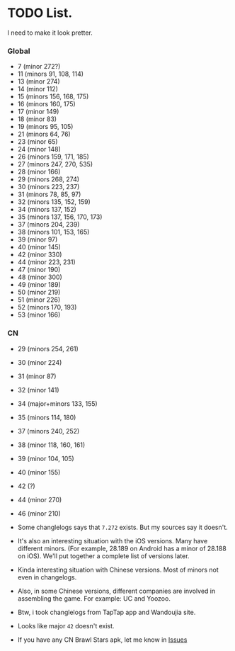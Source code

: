 # TODO List.
I need to make it look pretter.

### Global
* 7 (minor 272?)
* 11 (minors 91, 108, 114)
* 13 (minor 274)
* 14 (minor 112)
* 15 (minors 156, 168, 175)
* 16 (minors 160, 175)
* 17 (minor 149)
* 18 (minor 83)
* 19 (minors 95, 105)
* 21 (minors 64, 76)
* 23 (minor 65)
* 24 (minor 148)
* 26 (minors 159, 171, 185)
* 27 (minors 247, 270, 535)
* 28 (minor 166)
* 29 (minors 268, 274)
* 30 (minors 223, 237)
* 31 (minors 78, 85, 97)
* 32 (minors 135, 152, 159)
* 34 (minors 137, 152)
* 35 (minors 137, 156, 170, 173)
* 37 (minors 204, 239)
* 38 (minors 101, 153, 165)
* 39 (minor 97)
* 40 (minor 145)
* 42 (minor 330)
* 44 (minor 223, 231)
* 47 (minor 190)
* 48 (minor 300)
* 49 (minor 189)
* 50 (minor 219)
* 51 (minor 226)
* 52 (minors 170, 193)
* 53 (minor 166)
<!---* Finally done! (December 09, 2023)-->

<!---
omfg finally done majors -- 15:30 December 07, 2023
-->

### CN
* 29 (minors 254, 261)
* 30 (minor 224)
* 31 (minor 87)
* 32 (minor 141)
* 34 (major+minors 133, 155)
* 35 (minors 114, 180)
* 37 (minors 240, 252)
* 38 (minor 118, 160, 161)
* 39 (minor 104, 105)
* 40 (minor 155)
* 42 (?)
* 44 (minor 270)
* 46 (minor 210)

* Some changlelogs says that `7.272` exists. But my sources say it doesn't.
* It's also an interesting situation with the iOS versions. Many have different minors. (For example, 28.189 on Android has a minor of 28.188 on iOS). We'll put together a complete list of versions later.
* Kinda interesting situation with Chinese versions. Most of minors not even in changelogs.
* Also, in some Chinese versions, different companies are involved in assembling the game. For example: UC and Yoozoo.
* Btw, i took changlelogs from TapTap app and Wandoujia site.
* Looks like major `42` doesn't exist.
- If you have any CN Brawl Stars apk, let me know in [Issues](https://github.com/tailsjs/brawl-stars-assets/issues)